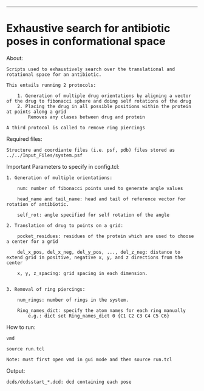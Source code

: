 **********************************************
Exhaustive search for antibiotic poses in conformational space 
===============================================================================
About:
	
	Scripts used to exhaustively search over the translational and rotational space for an antibiotic.
	
	This entails running 2 protocols:
		
		1. Generation of multiple drug orientations by aligning a vector of the drug to fibonacci sphere and doing self rotations of the drug
		2. Placing the drug in all possible positions within the protein at points along a grid
			Removes any clases between drug and protein
	
	A third protocol is called to remove ring piercings

Required files:
	
	Structure and coordiante files (i.e. psf, pdb) files stored as ../../Input_Files/system.psf

Important Parameters to specify in config.tcl: 
	
	1. Generation of multiple orientations:
	
		num: number of fibonacci points used to generate angle values
		
		head_name and tail_name: head and tail of reference vector for rotation of antibiotic.

		self_rot: angle specified for self rotation of the angle 

	2. Translation of drug to points on a grid:

		pocket_residues: residues of the protein which are used to choose a center for a grid

		del_x_pos, del_x_neg, del_y_pos, ..., del_z_neg: distance to extend grid in positive, negative x, y, and z directions from the center

		x, y, z_spacing: grid spacing in each dimension.


	3. Removal of ring piercings:
	
		num_rings: number of rings in the system.
		
		Ring_names_dict: specify the atom names for each ring manually
			e.g.: dict set Ring_names_dict 0 {C1 C2 C3 C4 C5 C6}

How to run:

	vmd 

	source run.tcl 
	
	Note: must first open vmd in gui mode and then source run.tcl

Output:

	dcds/dcdsstart_*.dcd: dcd containing each pose
